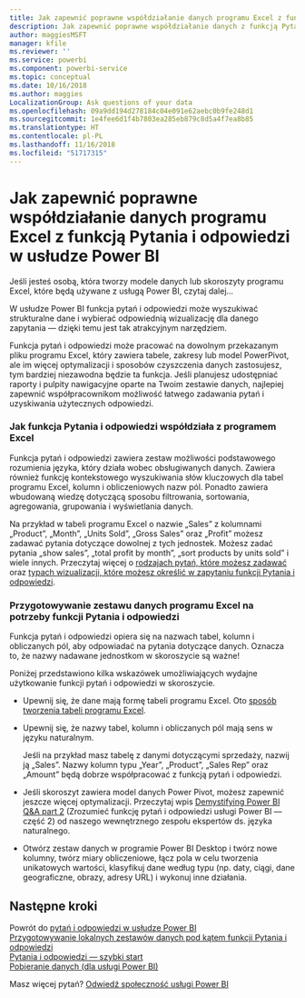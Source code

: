 ```yaml
---
title: Jak zapewnić poprawne współdziałanie danych programu Excel z funkcją Pytania i odpowiedzi w usłudze Power BI
description: Jak zapewnić poprawne współdziałanie danych z funkcją Pytania i odpowiedzi w usłudze Power BI
author: maggiesMSFT
manager: kfile
ms.reviewer: ''
ms.service: powerbi
ms.component: powerbi-service
ms.topic: conceptual
ms.date: 10/16/2018
ms.author: maggies
LocalizationGroup: Ask questions of your data
ms.openlocfilehash: 09a9dd194d278184c04e091e62aebc0b9fe248d1
ms.sourcegitcommit: 1e4fee6d1f4b7803ea285eb879c8d5a4f7ea8b85
ms.translationtype: HT
ms.contentlocale: pl-PL
ms.lasthandoff: 11/16/2018
ms.locfileid: "51717315"
---
```

# <a name="how-to-make-your-excel-data-work-well-with-qa-in-power-bi"></a>Jak zapewnić poprawne współdziałanie danych programu Excel z funkcją Pytania i odpowiedzi w usłudze Power BI
Jeśli jesteś osobą, która tworzy modele danych lub skoroszyty programu Excel, które będą używane z usługą Power BI, czytaj dalej...

W usłudze Power BI funkcja pytań i odpowiedzi może wyszukiwać strukturalne dane i wybierać odpowiednią wizualizację dla danego zapytania — dzięki temu jest tak atrakcyjnym narzędziem.   

Funkcja pytań i odpowiedzi może pracować na dowolnym przekazanym pliku programu Excel, który zawiera tabele, zakresy lub model PowerPivot, ale im więcej optymalizacji i sposobów czyszczenia danych zastosujesz, tym bardziej niezawodna będzie ta funkcja.  Jeśli planujesz udostępniać raporty i pulpity nawigacyjne oparte na Twoim zestawie danych, najlepiej zapewnić współpracownikom możliwość łatwego zadawania pytań i uzyskiwania użytecznych odpowiedzi.

### <a name="how-qa-works-with-excel"></a>Jak funkcja Pytania i odpowiedzi współdziała z programem Excel
Funkcja pytań i odpowiedzi zawiera zestaw możliwości podstawowego rozumienia języka, który działa wobec obsługiwanych danych. Zawiera również funkcję kontekstowego wyszukiwania słów kluczowych dla tabel programu Excel, kolumn i obliczeniowych nazw pól. Ponadto zawiera wbudowaną wiedzę dotyczącą sposobu filtrowania, sortowania, agregowania, grupowania i wyświetlania danych. 

Na przykład w tabeli programu Excel o nazwie „Sales” z kolumnami „Product”, „Month”, „Units Sold”, „Gross Sales” oraz „Profit” możesz zadawać pytania dotyczące dowolnej z tych jednostek.  Możesz zadać pytania „show sales”, „total profit by month”, „sort products by units sold” i wiele innych. Przeczytaj więcej o [rodzajach pytań, które możesz zadawać](consumer/end-user-q-and-a.md) oraz [typach wizualizacji, które możesz określić w zapytaniu funkcji Pytania i odpowiedzi](visuals/power-bi-visualization-types-for-reports-and-q-and-a.md).

### <a name="prepare-an-excel-dataset-for-qa"></a>Przygotowywanie zestawu danych programu Excel na potrzeby funkcji Pytania i odpowiedzi
Funkcja pytań i odpowiedzi opiera się na nazwach tabel, kolumn i obliczanych pól, aby odpowiadać na pytania dotyczące danych. Oznacza to, że nazwy nadawane jednostkom w skoroszycie są ważne!

Poniżej przedstawiono kilka wskazówek umożliwiających wydajne użytkowanie funkcji pytań i odpowiedzi w skoroszycie.

* Upewnij się, że dane mają formę tabeli programu Excel. Oto [sposób tworzenia tabeli programu Excel](https://support.office.com/article/Create-an-Excel-table-in-a-worksheet-e81aa349-b006-4f8a-9806-5af9df0ac664?ui=en-US&rs=en-US&ad=US).
* Upewnij się, że nazwy tabel, kolumn i obliczanych pól mają sens w języku naturalnym.
  
  Jeśli na przykład masz tabelę z danymi dotyczącymi sprzedaży, nazwij ją „Sales”. Nazwy kolumn typu „Year”, „Product”, „Sales Rep” oraz „Amount” będą dobrze współpracować z funkcją pytań i odpowiedzi.

* Jeśli skoroszyt zawiera model danych Power Pivot, możesz zapewnić jeszcze więcej optymalizacji. Przeczytaj wpis [Demystifying Power BI Q&A part 2](http://blogs.msdn.com/b/powerbi/archive/2014/02/27/demystifying-power-bi-q-amp-a-part-2.aspx) (Zrozumieć funkcję pytań i odpowiedzi usługi Power BI — część 2) od naszego wewnętrznego zespołu ekspertów ds. języka naturalnego.

* Otwórz zestaw danych w programie Power BI Desktop i twórz nowe kolumny, twórz miary obliczeniowe, łącz pola w celu tworzenia unikatowych wartości, klasyfikuj dane według typu (np. daty, ciągi, dane geograficzne, obrazy, adresy URL) i wykonuj inne działania.

## <a name="next-steps"></a>Następne kroki
Powrót do [pytań i odpowiedzi w usłudze Power BI](consumer/end-user-q-and-a.md)  
[Przygotowywanie lokalnych zestawów danych pod kątem funkcji Pytania i odpowiedzi](service-q-and-a-direct-query.md)   
[Pytania i odpowiedzi — szybki start](power-bi-visualization-introduction-to-q-and-a.md)  
[Pobieranie danych (dla usługi Power BI)](service-get-data.md)  

Masz więcej pytań? [Odwiedź społeczność usługi Power BI](http://community.powerbi.com/)

